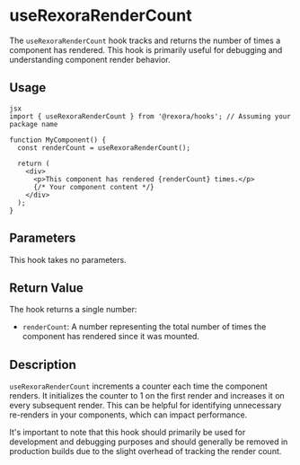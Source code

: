 # useRexoraRenderCount

The `useRexoraRenderCount` hook tracks and returns the number of times a component has rendered. This hook is primarily useful for debugging and understanding component render behavior.

## Usage
```
jsx
import { useRexoraRenderCount } from '@rexora/hooks'; // Assuming your package name

function MyComponent() {
  const renderCount = useRexoraRenderCount();

  return (
    <div>
      <p>This component has rendered {renderCount} times.</p>
      {/* Your component content */}
    </div>
  );
}
```
## Parameters

This hook takes no parameters.

## Return Value

The hook returns a single number:

*   `renderCount`: A number representing the total number of times the component has rendered since it was mounted.

## Description

`useRexoraRenderCount` increments a counter each time the component renders. It initializes the counter to 1 on the first render and increases it on every subsequent render. This can be helpful for identifying unnecessary re-renders in your components, which can impact performance.

It's important to note that this hook should primarily be used for development and debugging purposes and should generally be removed in production builds due to the slight overhead of tracking the render count.